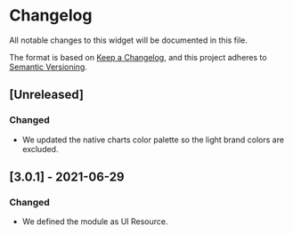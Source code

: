 # Changelog
All notable changes to this widget will be documented in this file.

The format is based on [Keep a Changelog](https://keepachangelog.com/en/1.0.0/), and this project adheres to [Semantic Versioning](https://semver.org/spec/v2.0.0.html).

## [Unreleased]

### Changed
- We updated the native charts color palette so the light brand colors are excluded.

## [3.0.1] - 2021-06-29

### Changed

- We defined the module as UI Resource.
